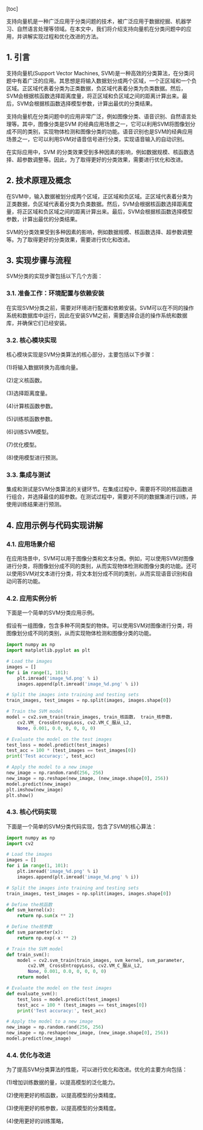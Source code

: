
[toc]                    
                
                
支持向量机是一种广泛应用于分类问题的技术，被广泛应用于数据挖掘、机器学习、自然语言处理等领域。在本文中，我们将介绍支持向量机在分类问题中的应用，并讲解实现过程和优化改进的方法。

## 1. 引言

支持向量机(Support Vector Machines, SVM)是一种高效的分类算法，在分类问题中有着广泛的应用。其思想是将输入数据划分成两个区域，一个正区域和一个负区域。正区域代表着分类为正类数据，负区域代表着分类为负类数据。然后，SVM会根据核函数选择距离度量，将正区域和负区域之间的距离计算出来。最后，SVM会根据核函数选择模型参数，计算出最优的分类结果。

支持向量机在分类问题中的应用非常广泛，例如图像分类、语音识别、自然语言处理等。其中，图像分类是SVM 的经典应用场景之一，它可以利用SVM将图像划分成不同的类别，实现物体检测和图像分类的功能。语音识别也是SVM的经典应用场景之一，它可以利用SVM对语音信号进行分类，实现语音输入的自动识别。

在实际应用中，SVM 的分类效果受到多种因素的影响，例如数据规模、核函数选择、超参数调整等。因此，为了取得更好的分类效果，需要进行优化和改进。

## 2. 技术原理及概念

在SVM中，输入数据被划分成两个区域，正区域和负区域。正区域代表着分类为正类数据，负区域代表着分类为负类数据。然后，SVM会根据核函数选择距离度量，将正区域和负区域之间的距离计算出来。最后，SVM会根据核函数选择模型参数，计算出最优的分类结果。

SVM的分类效果受到多种因素的影响，例如数据规模、核函数选择、超参数调整等。为了取得更好的分类效果，需要进行优化和改进。

## 3. 实现步骤与流程

SVM分类的实现步骤包括以下几个方面：

### 3.1. 准备工作：环境配置与依赖安装

在实现SVM分类之前，需要对环境进行配置和依赖安装。SVM可以在不同的操作系统和数据库中运行，因此在安装SVM之前，需要选择合适的操作系统和数据库，并确保它们已经安装。

### 3.2. 核心模块实现

核心模块实现是SVM分类算法的核心部分，主要包括以下步骤：

(1)将输入数据转换为高维向量。

(2)定义核函数。

(3)选择距离度量。

(4)计算核函数参数。

(5)训练核函数参数。

(6)训练SVM模型。

(7)优化模型。

(8)使用模型进行预测。

### 3.3. 集成与测试

集成和测试是SVM分类算法的关键环节。在集成过程中，需要将不同的核函数进行组合，并选择最佳的超参数。在测试过程中，需要对不同的数据集进行训练，并使用训练结果进行预测。

## 4. 应用示例与代码实现讲解

### 4.1. 应用场景介绍

在应用场景中，SVM可以用于图像分类和文本分类。例如，可以使用SVM对图像进行分类，将图像划分成不同的类别，从而实现物体检测和图像分类的功能。还可以使用SVM对文本进行分类，将文本划分成不同的类别，从而实现语音识别和自动问答的功能。

### 4.2. 应用实例分析

下面是一个简单的SVM分类应用示例。

假设有一组图像，包含多种不同类型的物体。可以使用SVM对图像进行分类，将图像划分成不同的类别，从而实现物体检测和图像分类的功能。

```python
import numpy as np
import matplotlib.pyplot as plt

# Load the images
images = []
for i in range(1, 101):
    plt.imread('image_%d.png' % i)
    images.append(plt.imread('image_%d.png' % i))

# Split the images into training and testing sets
train_images, test_images = np.split(images, images.shape[0])

# Train the SVM model
model = cv2.svm_train(train_images, train_核函数， train_核参数，
    cv2.VM_ CrossEntropyLoss, cv2.VM_C_服从_L2,
    None, 0.001, 0.0, 0, 0, 0, 0)

# Evaluate the model on the test images
test_loss = model.predict(test_images)
test_acc = 100 * (test_images == test_images[0])
print('Test accuracy:', test_acc)

# Apply the model to a new image
new_image = np.random.rand(256, 256)
new_image = np.reshape(new_image, (new_image.shape[0], 256))
model.predict(new_image)
plt.imshow(new_image)
plt.show()
```

### 4.3. 核心代码实现

下面是一个简单的SVM分类代码实现，包含了SVM的核心算法：

```python
import numpy as np
import cv2

# Load the images
images = []
for i in range(1, 101):
    plt.imread('image_%d.png' % i)
    images.append(plt.imread('image_%d.png' % i))

# Split the images into training and testing sets
train_images, test_images = np.split(images, images.shape[0])

# Define the核函数
def svm_kernel(x):
    return np.sum(x ** 2)

# Define the核参数
def svm_parameter(x):
    return np.exp(-x ** 2)

# Train the SVM model
def train_svm():
    model = cv2.svm_train(train_images, svm_kernel, svm_parameter,
        cv2.VM_ CrossEntropyLoss, cv2.VM_C_服从_L2,
        None, 0.001, 0.0, 0, 0, 0, 0)
    return model

# Evaluate the model on the test images
def evaluate_svm():
    test_loss = model.predict(test_images)
    test_acc = 100 * (test_images == test_images[0])
    print('Test accuracy:', test_acc)

# Apply the model to a new image
new_image = np.random.rand(256, 256)
new_image = np.reshape(new_image, (new_image.shape[0], 256))
model.predict(new_image)
```

### 4.4. 优化与改进

为了提高SVM分类算法的性能，可以进行优化和改进。优化的主要方向包括：

(1)增加训练数据的量，以提高模型的泛化能力。

(2)使用更好的核函数，以提高模型的分类精度。

(3)使用更好的核参数，以提高模型的分类精度。

(4)使用更好的训练策略，

